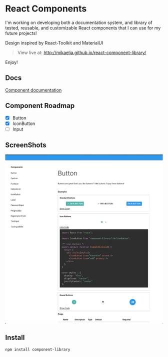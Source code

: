 # React Components

I'm working on developing both a documentation system, and library of tested, reusable, and customizable React components that I can use for my future projects!

Design inspired by React-Toolkit and MaterialUI

> View live at: http://mikaelia.github.io/react-component-library/

Enjoy!

## Docs

[Component documentation](http://mikaelia.github.io/react-component-library/)

## Component Roadmap
- [x] Button
- [x] IconButton
- [ ] Input

## ScreenShots

![buttonpage](public/screenshots/buttonpage.png)

## Install

```
npm install component-library
```

